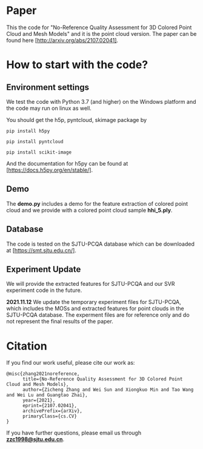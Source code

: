 # Paper
This the code for "No-Reference Quality Assessment for 3D Colored Point Cloud and Mesh Models" and it is the point cloud version.
The paper can be found here [http://arxiv.org/abs/2107.02041].

# How to start with the code?
## Environment settings
We test the code with Python 3.7 (and higher) on the Windows platform and the code may run on linux as well.

You should get the h5p, pyntcloud, skimage package by 

```
pip install h5py

pip install pyntcloud

pip install scikit-image
```

And the documentation for h5py can be found at [https://docs.h5py.org/en/stable/].

## Demo
The **demo.py** includes a demo for the feature extraction of colored point cloud and we provide with a colored point cloud sample **hhi_5.ply**.

## Database
The code is tested on the SJTU-PCQA database which can be downloaded at [https://smt.sjtu.edu.cn/].

## Experiment Update
We will provide the extracted features for SJTU-PCQA and our SVR experiment code in the future. 

**2021.11.12** We update the temporary experiment files for SJTU-PCQA, which includes the MOSs and extracted features for point clouds in the SJTU-PCQA database. The experment files are for reference only and do not represent the final results of the paper.

# Citation
If you find our work useful, please cite our work as:
```
@misc{zhang2021noreference,
      title={No-Reference Quality Assessment for 3D Colored Point Cloud and Mesh Models}, 
      author={Zicheng Zhang and Wei Sun and Xiongkuo Min and Tao Wang and Wei Lu and Guangtao Zhai},
      year={2021},
      eprint={2107.02041},
      archivePrefix={arXiv},
      primaryClass={cs.CV}
}
```
If you have further questions, please email us through **zzc1998@sjtu.edu.cn**.
